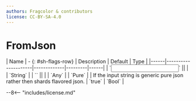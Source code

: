 ```yaml
---
authors: Fragcolor & contributors
license: CC-BY-SA-4.0
---
```



# FromJson

<div class="sh-parameters" markdown="1">
| Name | - {: #sh-flags-row} | Description | Default | Type |
|------|---------------------|-------------|---------|------|
| `<input>` || | | `String` |
| `<output>` || | | `Any` |
| `Pure` |  | If the input string is generic pure json rather then shards flavored json. | `true` | `Bool` |

</div>



--8<-- "includes/license.md"
